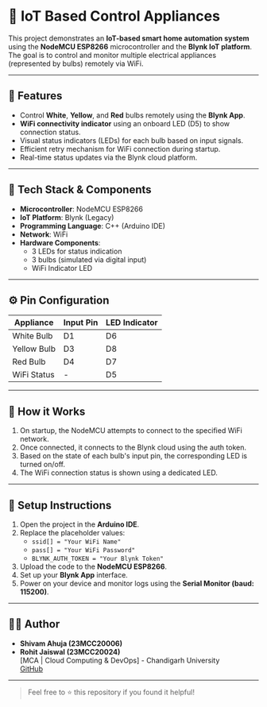 # 🔌 IoT Based Control Appliances

This project demonstrates an **IoT-based smart home automation system** using the **NodeMCU ESP8266** microcontroller and the **Blynk IoT platform**. The goal is to control and monitor multiple electrical appliances (represented by bulbs) remotely via WiFi.

---

## 📱 Features

- Control **White**, **Yellow**, and **Red** bulbs remotely using the **Blynk App**.
- **WiFi connectivity indicator** using an onboard LED (D5) to show connection status.
- Visual status indicators (LEDs) for each bulb based on input signals.
- Efficient retry mechanism for WiFi connection during startup.
- Real-time status updates via the Blynk cloud platform.

---

## 🧰 Tech Stack & Components

- **Microcontroller**: NodeMCU ESP8266
- **IoT Platform**: Blynk (Legacy)
- **Programming Language**: C++ (Arduino IDE)
- **Network**: WiFi
- **Hardware Components**:
  - 3 LEDs for status indication
  - 3 bulbs (simulated via digital input)
  - WiFi Indicator LED

---

## ⚙️ Pin Configuration

| Appliance       | Input Pin | LED Indicator |
|----------------|-----------|----------------|
| White Bulb     | D1        | D6             |
| Yellow Bulb    | D3        | D8             |
| Red Bulb       | D4        | D7             |
| WiFi Status    | -         | D5             |

---

## 📲 How it Works

1. On startup, the NodeMCU attempts to connect to the specified WiFi network.
2. Once connected, it connects to the Blynk cloud using the auth token.
3. Based on the state of each bulb's input pin, the corresponding LED is turned on/off.
4. The WiFi connection status is shown using a dedicated LED.

---

## 📝 Setup Instructions

1. Open the project in the **Arduino IDE**.
2. Replace the placeholder values:
   - `ssid[] = "Your WiFi Name"`
   - `pass[] = "Your WiFi Password"`
   - `BLYNK_AUTH_TOKEN = "Your Blynk Token"`
3. Upload the code to the **NodeMCU ESP8266**.
4. Set up your **Blynk App** interface.
5. Power on your device and monitor logs using the **Serial Monitor (baud: 115200)**.

---


## 👨‍💻 Author

- **Shivam Ahuja (23MCC20006)**
- **Rohit Jaiswal (23MCC20024)**  
[MCA | Cloud Computing & DevOps] - Chandigarh University  
[GitHub](https://github.com/shivamgahuja1999)

---

> Feel free to ⭐️ this repository if you found it helpful!

